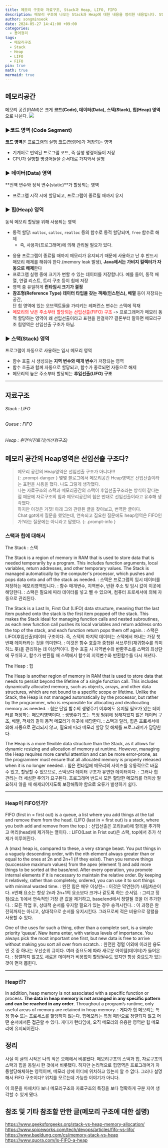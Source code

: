 ```yaml
---
title: 메모리 구조와 자료구조, Stack과 Heap, LIFO, FIFO
description: 메모리 구조에 나오는 Stack과 Heap에 대한 내용을 정리한 내용입니다. Stack과 Heap이라는 용어가 메모리 구조와 자료구조에서 개념을 혼용하여 사용하는 경우가 종종 있는 것 같습니다. 메모리구조의 Stack은 LIFO, Heap은 FIFO라는 글들을 봤습니다. 하지만 메모리 구조 상 Heap 존재하는 데이터가 FIFO라는 말은 틀린 말입니다.
author: songminseok
date: 2024-05-27 14:41:00 +09:00
categories:
  - 용어정리
tags:
  - 메모리구조
  - Stack
  - Heap
  - LIFO
  - FIFO
pin: true
math: true
mermaid: true
---
```


## 메모리공간
메모리 공간(RAM)은 크게 **코드(Code), 데이터(Data), 스택(Stack), 힙(Heap) 영역**으로 나뉜다.
![](https://media.vlpt.us/images/seungho1216/post/4fe85243-36d7-49ca-a8fa-d825ed6d04d7/%EB%A9%94%EB%AA%A8%EB%A6%AC%EA%B5%AC%EC%A1%B0.png)

### ▶︎코드 영역 (Code Segment)
**코드 영역**은 프로그램의 실행 코드(명령어)가 저장되는 영역
+ 기계어로 번역된 프로그램 코드, 즉 실행 명령어들이 저장
+ CPU가 실행할 명령어들을 순서대로 가져와서 실행

### ▶︎ 데이터(Data) 영역
**전역 변수와 정적 변수(static)**가 할당되는 영역
- 프로그램 시작 시에 할당되고, 프로그램이 종료될 때까지 유지

### ▶︎ 힙(Heap) 영역
동적 메모리 할당을 위해 사용되는 영역
+ 동적 할당: `malloc`, `calloc`, `realloc` 등의 함수로 동적 할당되며, `free` 함수로 해제
	+ 즉, 사용자(프로그래머)에 의해 관리될 필요가 있다.
- 응용 프로그램이 종료될 때까지 메모리가 유지되기 때문에 사용하고 난 후 반드시 매모리 해제를 해줘야 한다.(memory leak 발생), **Java에서는 가비지 컬렉터가 자동으로 해제**한다
- 프로그램 실행 중에 크기가 변할 수 있는 데이터를 저장합니다. 예를 들어, 동적 배열, 연결 리스트, 트리 구조 등이 힙에 저장
- 영역 중 유일하게 **런타임시 크기가 결정**
- **참조형(Reference Type) 데이터 타입을 갖는 객체(인스턴스), 배열** 등이 저장되는 공간,  
    단 힙 영역에 있는 오브젝트들을 가리키는 레퍼런스 변수는 스택에 적재
- <font color="#ff0000">메모리의 낮은 주소부터 할당되는 선입선출(FIFO) 구조</font>
-> 프로그래머가 메모리 동적 할당하는 영역이 왜 선입선출이라고 표현을 한걸까?? 결론부터 말하면 메모리구조 힙영역은 선입선출 구조가 아님.

### ▶︎ 스택(Stack) 영역
프로그램이 자동으로 사용하는 임시 메모리 영역
- 함수 호출 시 생성되는 **지역 변수와 매개 변수**가 저장되는 영역
- 함수 호출과 함께 자동으로 할당되고, 함수가 종료되면 자동으로 해제
- 메모리의 높은 주소부터 할당되는 **후입선출(LIFO) 구조**


---
## 자료구조
###### Stack : LIFO
###### Queue : FIFO
###### Heap : 완전이진트리(비선형구조)

## 메모리 공간의 Heap영역은 선입선출 구조다?
> 메모리 공간의 Heap영역은 선입선출 구조가 아니다!!!
> <br>
{: .prompt-danger }
> 몇몇 블로그에서 메모리공간 Heap영역은 선입선출이라는 표현을 사용을 했다. 나도 그렇게 생각했다.
> <br>
> 나는 자료구조의 스택과 메모리공간의 스택이 후입선출구조라는 방식이 같다는 점 때문에
> 자료구조의 힙과 메모리공간의 힙은 반대로 선입선출이라고 유추해 생각했다.
> <br>
> 하지만 이것은 거짓! 아래 그와 관련된 글을 찾아보고, 번역한 글이다.
> <br>
> Chat gpt에게 질문을 했었는데, 연속되고 집요한 질문에도 heap영역은 FIFO인가?라는 질문에는 아니라고 답했다.
{: .prompt-info }

### 스택과 힙에 대해서
The Stack
: 스택

The Stack is a region of memory in RAM that is used to store data that is needed temporarily by a program. This includes function arguments, local variables, return addresses, and other temporary values. The Stack is managed automatically by the computer's processor, which pushes and pops data onto and off the stack as needed.
: 스택은 프로그램의 임시 데이터를 저장하는 메모리영역입니다.
: 함수 매개변수, 지역변수, 반환 주소 및 임시 값이 이곳에 해당한다.
: 스택은 필요에 따라 데이터를 넣고 뺄 수 있으며, 컴퓨터 프로세서에 의해 자동으로 관리된다.

The Stack is a Last In, First Out (LIFO) data structure, meaning that the last item pushed onto the stack is the first item popped off the stack. This makes the Stack ideal for managing function calls and nested subroutines, as each new function call pushes its local variables and return address onto the top of the stack, and each function return pops them off again.
: 스택은 LIFO(후입선출)데이터 구조이다. 즉, 스택의 마지막 데이터는 스택에서 꺼내는 가장 첫번째 데이터라는 것을 의미한다.
: 이것은 함수 호출과 중첩된 서브루틴(재귀함수를 의미하느 듯)을 관리하는 데 이상적이다. 함수 호출 시 지역변수와 반환주소를 스택의 최상단에 푸쉬하고, 함수가 반환될 때 스택에서 함수의 지역변수와 반환함수를 다시 꺼낸다.

The Heap
: 힙

The Heap is another region of memory in RAM that is used to store data that needs to persist beyond the lifetime of a single function call. This includes dynamically allocated memory, such as objects, arrays, and other data structures, which are not bound to a specific scope or lifetime. Unlike the Stack, the Heap is not managed automatically by the processor, but rather by the programmer, who is responsible for allocating and deallocating memory as needed.
: 힙은 단일 함수의 생명주기 이후에도 유지될 필요가 있는 데이터를 저장하는 메모리영역이다.
: 생명주기 또는 특정 범위에 정해져있지 않은 데이터 구조, 배열, 객체와 같이 동적 메모리가 이곳에 해당한다.
: 스택과 달리, 힙은 프로세서에 의해 자동으로 관리되지 않고, 필요에 따라 메모리 할당 및 해체를 프로그래머가 담당한다.

The Heap is a more flexible data structure than the Stack, as it allows for dynamic resizing and allocation of memory at runtime. However, managing the Heap requires more careful attention and can be more error-prone, as the programmer must ensure that all allocated memory is properly released when it is no longer needed.
: 힙은 런타임에 메모리의 사이즈를 유동적으로 바꿀 수 있고, 할당할 수 있으므로, 스택보다 데이터 구조가 유연한 데이터이다.
: 그러나 힙 관리는 더 세심한 주의가 요구된다. 프로그래머 반드시 모든 할당한 메모리를 더이상 필요하지 않을 때 해제되어지도록 보장해줘야 함으로 오류가 발생하기 쉽다.

---
### Heap이 FIFO인가?
FIFO (first in = first out) is a queue, a list where you add things at the tail and remove them from the head. (LIFO (last in = first out) is a stack, where you both add and remove from the top.)
: 선입선출은 꼬리(tail)에 항목을 추가하고 머리(head)에 제거하는 열이다.
: LIFO(Last in Frist out)은 스택, top에서 추가 삭제가 이루어진다.

A (max) heap is, compared to these, a very strange beast. You put things in a vaguely descending order, with the nth element always greater than or equal to the ones at 2n and 2n+1 (if they exist). Then you remove things (successive maximum values) from the apex (element 1) and add more things to be sorted at the base/end. After every operation, you promote internal elements if it is necessary to maintain the relative order. By keeping it relatively, rather than completely, ordered, you can use it to sort things with minimal wasted time.
: 완전 힙은 매우 이상한~
: 이것은 막연한(?) 내림차순이다. n번째 요소는 항상 2n과 2n+1의 요소보다 크거나 같도록 하는 순서임.
: 그리고 정점(요소 1)에서 연속적인 가장 큰 값을 제거하고, base/end에서 정렬될 것을 더 추가한다. 
: 모든 작업 후, 상대적 순서를 유지할 필요가 있는 경우 승격시킨다.
: 이 과정은 완전히까지는 아니고, 상대적으로 순서를 유지시킨다. 그러므로써 적은 비용으로 정렬을 사용할 수 있다.

One of the uses for such a thing, other than a complete sort, is a simple priority ‘queue’. New items enter, with various levels of importance. You always pick the most important one first, but new data is free to arrive without making you sort all over from scratch.
: 완전한 정렬 이외에 이러한 용도인 것 중 하나는 우선순위 큐이다. 여러 중요도에 따라 새로운 아이템(데이터)가 들어온다. 
: 정렬하지 않고도 새로운 데이터가 비용없이 할당될수도 있지만 항상 중요도가 있는 것이 먼저 뽑힌다.

---
### Heap란?
In addition, heap memory is not associated with a specific function or process. **The data in heap memory is not arranged in any specific pattern and can be reached in any order**. Throughout a program’s runtime, only useful areas of memory are retained in heap memory.
: 게다가 힙 메모리는 특정 함수 또는 프로세스를 할당하지 않는다. 힙메모리는 특정 패턴으로 정렬되지 않고 어떤 순서에서든 접근할 수 있다. 게다가 런타임에, 오직 메모리의 유용한 영역만 힙 메모리에 유지되어진다.


## 정리
사실 이 글의 시작은 나의 작은 오해에서 비롯됐다.
메모리구조의 스택과 힙, 자료구조의 스택과 힙을 동일시 한 것에서 비롯됐다.
하지만 논리적으로 힙영역은 프로그래머가 자동할당해체하는 영역이며, 메모리 상에 어디에 위치하고 있는지 알 수 없다.
그러나 설명해서 FIFO 구조이다? 위치를 모르는데 가능한 이야기가 아니다.

이 의문을 파헤치다 보니 메모리구조와 자료구조의 특징을 보다 명확하게 구분 지어 생각할 수 있게 됐다.

## 참조 및 기타 참조할 만한 글(메모리 구조에 대한 설명)
<https://www.geeksforgeeks.org/stack-vs-heap-memory-allocation/>
<br>
<https://www.spiceworks.com/tech/devops/articles/fifo-vs-lifo/>
<br>
<https://www.baeldung.com/cs/memory-stack-vs-heap>
<br>
<https://www.quora.com/Is-FIFO-a-heap>